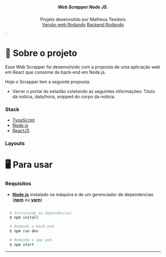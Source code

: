 <p align="center">


  <h5 align="center">Web Scrapper Node JS.</h5>

  <p align="center">
    Projeto desenvolido por Matheus Teodoro
    <br />
    <a href="https://webscraper-frontend-pbgtm7v0o-matheusteodoro01.vercel.app">Versão web Rodando</a>
    <a href="https://webscraper-back.herokuapp.com/noticias">Backend Rodando</a>
  
    ·
 
  </p>
</p>

# 🎵 Sobre o projeto

Esse Web Scrapper foi desenvolvido com a proposta de uma aplicação web em React que consome de back-end em Node.js.

Hoje o Scrapper tem a seguinte proposta:
* Varrer o portal do estadão coletando as seguintes informações: Titulo da notícia, data/hora, snipped do corpo da noticia.


### Stack
- [TypeScript](https://www.typescriptlang.org/)
- [Node.js](https://nodejs.org/en/)
- [ReactJS](https://reactjs.org/)

### Layouts


# 🖥️ Para usar

### Requisitos

- **[Node.js](https://nodejs.org/en/)** instalado na máquina e de um gerenciador de dependencias (**[npm](https://www.npmjs.com/)** ou **[yarn](https://yarnpkg.com/)**)
```sh

```

```sh
  # Instalando as dependências
  $ npm install

  # Rodando o back-end
  $ npm run dev

  # Rodando o app web
  $ npm start

```

---

